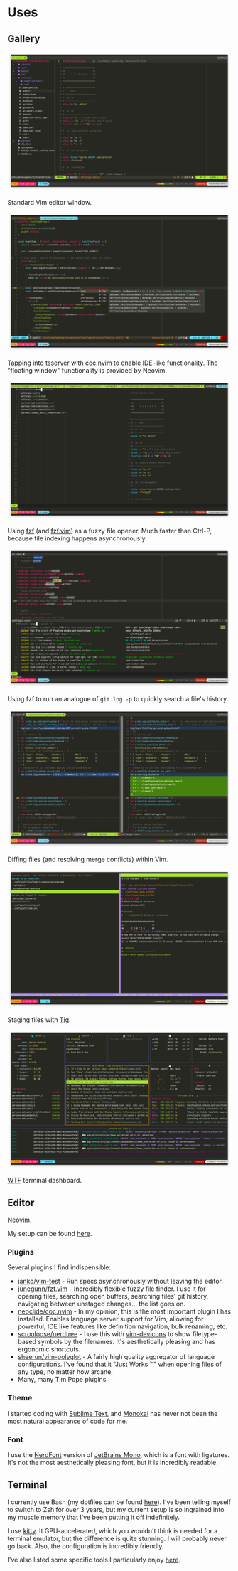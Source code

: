 # Uses

## Gallery

![](https://raw.githubusercontent.com/timhwang21/gitbook/master/assets/images/vim.png)

Standard Vim editor window.

![](https://raw.githubusercontent.com/timhwang21/gitbook/master/assets/images/vim-coc.png)

Tapping into [tsserver](https://github.com/Microsoft/TypeScript/wiki/Standalone-Server-%28tsserver%29) with [coc.nvim](https://github.com/neoclide/coc.nvim) to enable IDE-like functionality. The "floating window" functionality is provided by Neovim.

![](https://raw.githubusercontent.com/timhwang21/gitbook/master/assets/images/vim-fzf-file-search.png)

Using [fzf](https://github.com/junegunn/fzf) (and [fzf.vim](https://github.com/junegunn/fzf.vim)) as a fuzzy file opener. Much faster than Ctrl-P, because file indexing happens asynchronously.

![](https://raw.githubusercontent.com/timhwang21/gitbook/master/assets/images/vim-fzf-git-log-p.png)

Using fzf to run an analogue of `git log -p` to quickly search a file's history.

![](https://raw.githubusercontent.com/timhwang21/gitbook/master/assets/images/vim-diff.png)

Diffing files \(and resolving merge conflicts\) within Vim.

![](https://raw.githubusercontent.com/timhwang21/gitbook/master/assets/images/tig.png)

Staging files with [Tig](https://github.com/jonas/tig).

![](https://raw.githubusercontent.com/timhwang21/gitbook/master/assets/images/wtfutil.png)

[WTF](https://wtfutil.com/) terminal dashboard.

## Editor

[Neovim](https://neovim.io).

My setup can be found [here](https://github.com/timhwang21/dotfiles/blob/master/settings/.vimrc).

### Plugins

Several plugins I find indispensible:

* [janko/vim-test](https://github.com/janko/vim-test) - Run specs asynchronously without leaving the editor.
* [junegunn/fzf.vim](https://github.com/junegunn/fzf.vim) - Incredibly flexible fuzzy file finder. I use it for opening files, searching open buffers, searching files' git history, navigating between unstaged changes... the list goes on.
* [neoclide/coc.nvim](https://github.com/neoclide/coc.nvim) - In my opinion, this is the most important plugin I has installed. Enables language server support for Vim, allowing for powerful, IDE like features like definition navigation, bulk renaming, etc.
* [scrooloose/nerdtree](https://github.com/scrooloose/nerdtree) - I use this with [vim-devicons](https://github.com/ryanoasis/vim-devicons) to show filetype-based symbols by the filenames. It's aesthetically pleasing and has ergonomic shortcuts.
* [sheerun/vim-polyglot](https://github.com/sheerun/vim-polyglot) - A fairly high quality aggregator of language configurations. I've found that it "Just Works ™" when opening files of any type, no matter how arcane.
* Many, many Tim Pope plugins.

### Theme

I started coding with [Sublime Text](https://www.sublimetext.com/3dev), and [Monokai](https://neovim.io/) has never not been the most natural appearance of code for me.

### Font

I use the [NerdFont](https://github.com/ryanoasis/nerd-fonts) version of [JetBrains Mono](https://github.com/ryanoasis/nerd-fonts/tree/master/patched-fonts/JetBrainsMono), which is a font with ligatures. It's not the most aesthetically pleasing font, but it is incredibly readable.

## Terminal

I currently use Bash \(my dotfiles can be found [here](https://github.com/timhwang21/dotfiles/blob/master/settings/.bashrc)\). I've been telling myself to switch to Zsh for over 3 years, but my current setup is so ingrained into my muscle memory that I've been putting it off indefinitely.

I use [kitty](https://sw.kovidgoyal.net/kitty/). It GPU-accelerated, which you wouldn't think is needed for a terminal emulator, but the difference is quite stunning. I will probably never go back. Also, the configuration is incredibly friendly.

I've also listed some specific tools I particularly enjoy [here](https://github.com/timhwang21/gitbook/tree/c3d91ebb46c5494ca20a12559ef13f64d30fd5cb/personal/cli/tools.md).


